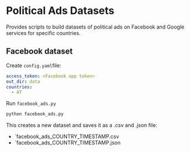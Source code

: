 # Political Ads Datasets

Provides scripts to build datasets of political ads on Facebook and Google services for specific countries.


## Facebook dataset

Create `config.yaml`file:

```yaml
access_token: <Facebook app token>
out_dir: data
countries:
  - AT
```

Run `facebook_ads.py`

```zsh
python facebook_ads.py
```

This creates a new dataset and saves it as a .csv and .json file:  
* `facebook_ads_COUNTRY_TIMESTAMP.csv
* `facebook_ads_COUNTRY_TIMESTAMP.json